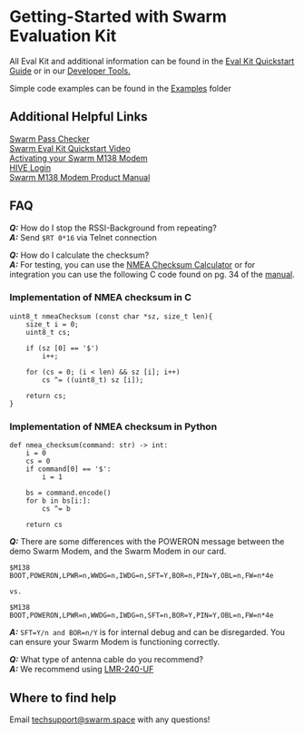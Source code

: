 # Getting-Started with Swarm Evaluation Kit

All Eval Kit and additional information can be found in the [Eval Kit Quickstart Guide](https://swarm.space/swarm-eval-kit-quickstart-guide/) or in our [Developer Tools.](https://swarm.space/developertools/)

Simple code examples can be found in the [Examples](https://github.com/Swarm-Technologies/Getting-Started/tree/main/EVAL01/Code%20Examples) folder

## Additional Helpful Links

[Swarm Pass Checker](https://kube.tools.swarm.space/pass-checker/)\
[Swarm Eval Kit Quickstart Video](https://youtu.be/zJMWd1PM13E)\
[Activating your Swarm M138 Modem](https://swarm.space/activating-your-swarm-m138-modem/)\
[HIVE Login](https://bumblebee.hive.swarm.space/hive/ui/login)\
[Swarm M138 Modem Product Manual](https://swarm.space/swarm-m138-modem-product-manual/)

## FAQ

***Q:*** How do I stop the RSSI-Background from repeating?\
***A:*** Send `$RT 0*16` via Telnet connection

***Q:*** How do I calculate the checksum?\
***A:*** For testing, you can use the [NMEA Checksum Calculator](https://nmeachecksum.eqth.net/) or for integration you can use the following C code found on pg. 34 of the [manual](https://swarm.space/swarm-m138-modem-product-manual/).
### Implementation of NMEA checksum in C
```
uint8_t nmeaChecksum (const char *sz, size_t len){
    size_t i = 0;
    uint8_t cs;

    if (sz [0] == '$')
        i++;

    for (cs = 0; (i < len) && sz [i]; i++)
        cs ^= ((uint8_t) sz [i]);

    return cs;
}
```
### Implementation of NMEA checksum in Python
```
def nmea_checksum(command: str) -> int:
    i = 0
    cs = 0
    if command[0] == '$':
        i = 1

    bs = command.encode()
    for b in bs[i:]:
        cs ^= b

    return cs
```
***Q:*** There are some differences with the POWERON message between the demo Swarm Modem, and the Swarm Modem in our card. 
```
$M138 BOOT,POWERON,LPWR=n,WWDG=n,IWDG=n,SFT=Y,BOR=n,PIN=Y,OBL=n,FW=n*4e

vs. 

$M138 BOOT,POWERON,LPWR=n,WWDG=n,IWDG=n,SFT=n,BOR=Y,PIN=Y,OBL=n,FW=n*4e
```
***A:*** `SFT=Y/n and BOR=n/Y` is for internal debug and can be disregarded. You can ensure your Swarm Modem is functioning correctly.

***Q:*** What type of antenna cable do you recommend?\
***A:*** We recommend using [LMR-240-UF](https://www.timesmicrowave.com/Products/Cables/LMR_%C2%AE_High_Performance_/LMR%C2%AE_Ultra_Flex/LMR%C2%AE-240-UF/) 

## Where to find help

Email [techsupport@swarm.space](techsupport@swarm.space) with any questions!







